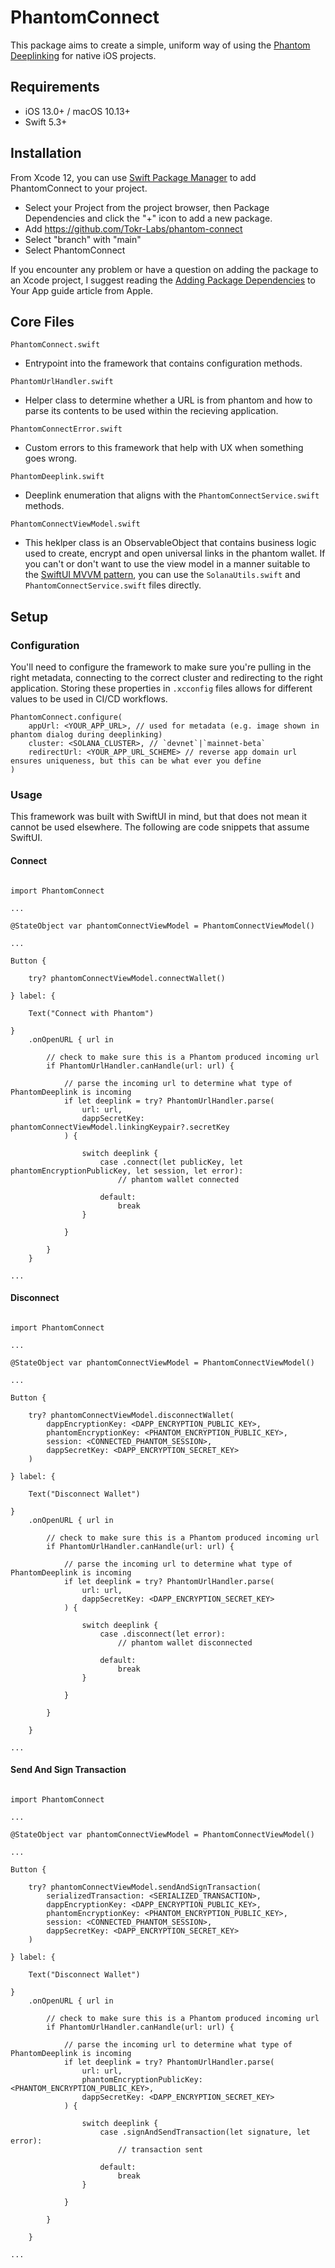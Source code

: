 # PhantomConnect
This package aims to create a simple, uniform way of using the [Phantom Deeplinking](https://phantom.app/blog/introducing-phantom-deeplinks) for native iOS projects.

## Requirements
- iOS 13.0+ / macOS 10.13+
- Swift 5.3+

## Installation
From Xcode 12, you can use [Swift Package Manager](https://swift.org/package-manager/) to add PhantomConnect to your project.

- Select your Project from the project browser, then Package Dependencies and click the "+" icon to add a new package.
- Add https://github.com/Tokr-Labs/phantom-connect
- Select "branch" with "main"
- Select PhantomConnect

If you encounter any problem or have a question on adding the package to an Xcode project, I suggest reading the [Adding Package Dependencies](https://developer.apple.com/documentation/xcode/adding_package_dependencies_to_your_app) to Your App guide article from Apple.

## Core Files

`PhantomConnect.swift`
- Entrypoint into the framework that contains configuration methods.

`PhantomUrlHandler.swift`
- Helper class to determine whether a URL is from phantom and how to parse its contents to be used within the recieving application.

`PhantomConnectError.swift`
- Custom errors to this framework that help with UX when something goes wrong.

`PhantomDeeplink.swift`
- Deeplink enumeration that aligns with the `PhantomConnectService.swift` methods.

`PhantomConnectViewModel.swift`
- This heklper class is an ObservableObject that contains business logic used to create, encrypt and open universal links in the phantom wallet. If you can't or don't want to use the view model in a manner suitable to the [SwiftUI MVVM pattern](https://www.hackingwithswift.com/books/ios-swiftui/introducing-mvvm-into-your-swiftui-project), you can use the `SolanaUtils.swift` and `PhantomConnectService.swift` files directly.   

## Setup

### Configuration

You'll need to configure the framework to make sure you're pulling in the right metadata, connecting to the correct cluster and redirecting to the right application. Storing these properties in `.xcconfig` files allows for different values to be used in CI/CD workflows.

```
PhantomConnect.configure(
    appUrl: <YOUR_APP_URL>, // used for metadata (e.g. image shown in phantom dialog during deeplinking)
    cluster: <SOLANA_CLUSTER>, // `devnet`|`mainnet-beta`
    redirectUrl: <YOUR_APP_URL_SCHEME> // reverse app domain url ensures uniqueness, but this can be what ever you define
)
```

### Usage

This framework was built with SwiftUI in mind, but that does not mean it cannot be used elsewhere. The following are code snippets that assume SwiftUI.

#### Connect

```

import PhantomConnect

...

@StateObject var phantomConnectViewModel = PhantomConnectViewModel()

...

Button {
    
    try? phantomConnectViewModel.connectWallet()
    
} label: {

    Text("Connect with Phantom")
    
}
    .onOpenURL { url in
        
        // check to make sure this is a Phantom produced incoming url
        if PhantomUrlHandler.canHandle(url: url) {
            
            // parse the incoming url to determine what type of PhantomDeeplink is incoming
            if let deeplink = try? PhantomUrlHandler.parse(
                url: url,
                dappSecretKey: phantomConnectViewModel.linkingKeypair?.secretKey
            ) {
                
                switch deeplink {
                    case .connect(let publicKey, let phantomEncryptionPublicKey, let session, let error):
                        // phantom wallet connected
                        
                    default:
                        break
                }
                
            }
            
        }
    }

...

```

#### Disconnect

```

import PhantomConnect

...

@StateObject var phantomConnectViewModel = PhantomConnectViewModel()

...

Button {

    try? phantomConnectViewModel.disconnectWallet(
        dappEncryptionKey: <DAPP_ENCRYPTION_PUBLIC_KEY>,
        phantomEncryptionKey: <PHANTOM_ENCRYPTION_PUBLIC_KEY>,
        session: <CONNECTED_PHANTOM_SESSION>,
        dappSecretKey: <DAPP_ENCRYPTION_SECRET_KEY>
    )
    
} label: {

    Text("Disconnect Wallet")
    
}
    .onOpenURL { url in
    
        // check to make sure this is a Phantom produced incoming url
        if PhantomUrlHandler.canHandle(url: url) {
            
            // parse the incoming url to determine what type of PhantomDeeplink is incoming
            if let deeplink = try? PhantomUrlHandler.parse(
                url: url,
                dappSecretKey: <DAPP_ENCRYPTION_SECRET_KEY>
            ) {
                
                switch deeplink {
                    case .disconnect(let error):
                        // phantom wallet disconnected
                        
                    default:
                        break
                }
                
            }
            
        }
        
    }

...

```

#### Send And Sign Transaction

```

import PhantomConnect

...

@StateObject var phantomConnectViewModel = PhantomConnectViewModel()

...

Button {

    try? phantomConnectViewModel.sendAndSignTransaction(
        serializedTransaction: <SERIALIZED_TRANSACTION>,
        dappEncryptionKey: <DAPP_ENCRYPTION_PUBLIC_KEY>,
        phantomEncryptionKey: <PHANTOM_ENCRYPTION_PUBLIC_KEY>,
        session: <CONNECTED_PHANTOM_SESSION>,
        dappSecretKey: <DAPP_ENCRYPTION_SECRET_KEY>
    )
    
} label: {
    
    Text("Disconnect Wallet")
    
}
    .onOpenURL { url in
        
        // check to make sure this is a Phantom produced incoming url
        if PhantomUrlHandler.canHandle(url: url) {
            
            // parse the incoming url to determine what type of PhantomDeeplink is incoming
            if let deeplink = try? PhantomUrlHandler.parse(
                url: url,
                phantomEncryptionPublicKey: <PHANTOM_ENCRYPTION_PUBLIC_KEY>,
                dappSecretKey: <DAPP_ENCRYPTION_SECRET_KEY>
            ) {
                
                switch deeplink { 
                    case .signAndSendTransaction(let signature, let error):
                        // transaction sent
                        
                    default:
                        break
                }
                
            }
            
        }
        
    }

...

```
